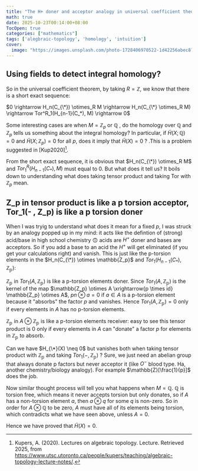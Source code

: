 ```yaml
---
title: "The H+ doner and acceptor analogy in universal coefficient theorem for homology"
math: true
date: 2025-10-23T00:14:00+08:00
TocOpen: true
categories: ["mathematics"]
tags: ['alegbraic-topology', 'homology', 'intuition']
cover:
  image: "https://images.unsplash.com/photo-1728406970522-1d42256abec8?ixlib=rb-4.1.0&ixid=M3wxMjA3fDB8MHxwaG90by1wYWdlfHx8fGVufDB8fHx8fA%3D%3D&auto=format&fit=crop&q=80&w=1170"
---
```


## Using fields to detect integral homology?

So in the universal coefficient theorem, by taking $R = \mathbb{Z}$, we know that there is a short exact sequence:

$0 \rightarrow H_n(C_{\*}) \otimes_R M \rightarrow H_n(C_{\*} \otimes_R M) \rightarrow Tor^R_1(H_{n-1}(C_*), M) \rightarrow 0$

Some interesting cases are when $M = \mathbb{Z}_{p} \text{ or } \mathbb{Q}$ , do the homology over $\mathbb{Q}$ and $\mathbb{Z}_p$ tells us something about the integral homology? In particular, if $\tilde{H}(X; \mathbb{Q}) = 0$ and $\tilde{H}(X; \mathbb{Z}_p) = 0$ for all $p$, does it imply that $\tilde{H}(X) = 0$ ? .This is a problem suggested in [Kup2020][^1].

From the short exact sequence, it is obvious that $H_n(C_{\*}) \otimes_R M$ and $Tor^R_1(H_{n-1}(C_*), M)$ must equal to 0. But what does it tell us? It boils down to understanding what does taking tensor product and taking Tor with $\mathbb{Z}_p$ mean.

## Z_p in tensor product is like a p torsion acceptor, Tor_1(- , Z_p) is like a p torsion doner

When I was tryig to understand what does it mean for a fixed $p$, I was struck by an analogy popped up in my mind: it acts like the defintion of (strong) acid/base in high school chemistry :upside_down_face: acids are $H^+$ doner and bases are acceptors. So if you add a base to an acid the $H^+$ will get eliminated (if you get your calculations right) and vanish. This is just like the p-torsion elements in the $H_n(C_{\*}) \otimes \mathbb{Z_p}$ and $Tor_1(H_{n-1}(C_*), \mathbb{Z_p})$:

$\mathbb{Z_p}$ in $Tor_1(A, \mathbb{Z_p})$ is like a p-torsion elements doner. Since $Tor_1(A, \mathbb{Z_p})$ is the kernel of the map $\mathbb{Z_p} \otimes A \xrightarrow{p \times id} \mathbb{Z_p} \otimes A$, $pn \otimes a = 0$ if $a \in A$ is a p-torsion element because it "absorbs" the factor $p$ and vanishes. Hence $Tor_1(A, \mathbb{Z_p}) = 0$ only if every elements in $A$ has no p-torsion elements.

$\mathbb{Z_p}$ in $A \otimes \mathbb{Z_p}$ is like a p-torsion elements receiver: easy to see this tensor product is $0$ only if every elements in $A$ can "donate" a factor $p$ for elements in $\mathbb{Z_p}$ to absorb.

Can we have $H_{\*}(X) \neq 0$ but vanishes both when taking tensor product with $\mathbb{Z_p}$ and taking $Tor_1(- , \mathbb{Z_p})$ ? Sure, we just need an abelian group that always donate p factors but never acceptor it (like $O^-$ blood type. Ha, another chemistry/biology analogy). For example $\mathbb{Z}[\frac{1}{p}]$ does the job.



Now similar thought process will tell you what happens when $M = \mathbb{Q}$. $\mathbb{Q}$ is torsion free, which means it never accepts torsion but only donates, so if $A$ has a non-torsion element $a$, then $a \otimes q$ for some $q$ is non-zero. So in order for $A \otimes \mathbb{Q}$ to be zero, $A$ must have all of its elements being torsion, which contradicts what we have seen above, unless $A = 0$.

Hence we have proved that $\tilde{H}(X) = 0$.



[^1]: Kupers, A. (2020). Lectures on algebraic topology. Lecture. Retrieved 2025, from https://www.utsc.utoronto.ca/people/kupers/teaching/algebraic-topology-lecture-notes/. 